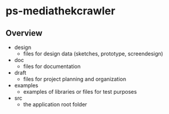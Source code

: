 ps-mediathekcrawler
===================

## Overview
- design
    - files for design data (sketches, prototype, screendesign)
- doc
    - files for documentation
- draft
    - files for project planning and organization
- examples
    - examples of libraries or files for test purposes
- src
    - the application root folder
